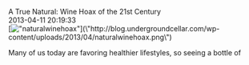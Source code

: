 A True Natural: Wine Hoax of the 21st Century<br/>2013-04-11 20:19:33<br/>[![\"naturalwinehoax\"](\"http://blog.undergroundcellar.com/wp-content/uploads/2013/04/naturalwinehoax.png\")](\"http://blog.undergroundcellar.com/wp-content/uploads/2013/04/naturalwinehoax.png\")

 Many of us today are favoring healthier lifestyles, so seeing a bottle of 